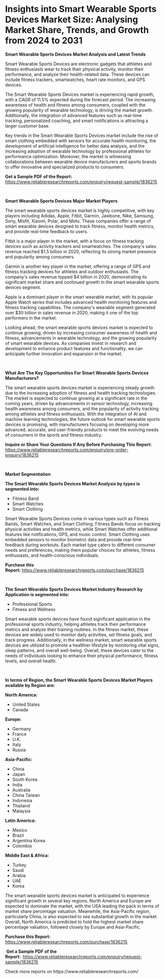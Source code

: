 <p><h1>Insights into Smart Wearable Sports Devices Market Size: Analysing Market Share, Trends, and Growth from 2024 to 2031</h1></p><p><strong>Smart Wearable Sports Devices Market Analysis and Latest Trends</strong></p>
<p><p>Smart Wearable Sports Devices are electronic gadgets that athletes and fitness enthusiasts wear to track their physical activity, monitor their performance, and analyze their health-related data. These devices can include fitness trackers, smartwatches, heart rate monitors, and GPS devices.</p><p>The Smart Wearable Sports Devices market is experiencing rapid growth, with a CAGR of 11.5% expected during the forecast period. The increasing awareness of health and fitness among consumers, coupled with the growing popularity of wearable technology, is driving the market growth. Additionally, the integration of advanced features such as real-time tracking, personalized coaching, and smart notifications is attracting a larger customer base.</p><p>Key trends in the Smart Wearable Sports Devices market include the rise of smart clothing embedded with sensors for accurate health monitoring, the development of artificial intelligence for better data analysis, and the increasing adoption of wearable technology by professional athletes for performance optimization. Moreover, the market is witnessing collaborations between wearable device manufacturers and sports brands to offer innovative and specialized products to consumers.</p></p>
<p><strong>Get a Sample PDF of the Report:&nbsp;</strong> <a href="https://www.reliableresearchreports.com/enquiry/request-sample/1836215">https://www.reliableresearchreports.com/enquiry/request-sample/1836215</a></p>
<p>&nbsp;</p>
<p><strong>Smart Wearable Sports Devices Major Market Players</strong></p>
<p><p>The smart wearable sports devices market is highly competitive, with key players including Adidas, Apple, Fitbit, Garmin, Jawbone, Nike, Samsung, Sony, Misfit, Xiaomi, Polar, and Moto. These companies offer a range of smart wearable devices designed to track fitness, monitor health metrics, and provide real-time feedback to users.</p><p>Fitbit is a major player in the market, with a focus on fitness tracking devices such as activity trackers and smartwatches. The company's sales revenue reached $1.5 billion in 2020, reflecting its strong market presence and popularity among consumers.</p><p>Garmin is another key player in the market, offering a range of GPS and fitness tracking devices for athletes and outdoor enthusiasts. The company's sales revenue topped $4 billion in 2020, demonstrating its significant market share and continued growth in the smart wearable sports devices segment.</p><p>Apple is a dominant player in the smart wearable market, with its popular Apple Watch series that includes advanced health monitoring features and fitness tracking capabilities. The company's wearable segment generated over $30 billion in sales revenue in 2020, making it one of the top performers in the market.</p><p>Looking ahead, the smart wearable sports devices market is expected to continue growing, driven by increasing consumer awareness of health and fitness, advancements in wearable technology, and the growing popularity of smart wearable devices. As companies invest in research and development to enhance product features and functionality, we can anticipate further innovation and expansion in the market.</p></p>
<p>&nbsp;</p>
<p><strong>What Are The Key Opportunities For Smart Wearable Sports Devices Manufacturers?</strong></p>
<p><p>The smart wearable sports devices market is experiencing steady growth due to the increasing adoption of fitness and health tracking technologies. The market is expected to continue growing at a significant rate in the coming years, driven by advancements in sensor technology, increasing health awareness among consumers, and the popularity of activity tracking among athletes and fitness enthusiasts. With the integration of AI and machine learning technologies, the future outlook for smart wearable sports devices is promising, with manufacturers focusing on developing more advanced, accurate, and user-friendly products to meet the evolving needs of consumers in the sports and fitness industry.</p></p>
<p><strong>Inquire or Share Your Questions If Any Before Purchasing This Report:</strong> <a href="https://www.reliableresearchreports.com/enquiry/pre-order-enquiry/1836215">https://www.reliableresearchreports.com/enquiry/pre-order-enquiry/1836215</a></p>
<p>&nbsp;</p>
<p><strong>Market Segmentation</strong></p>
<p><strong>The Smart Wearable Sports Devices Market Analysis by types is segmented into:</strong></p>
<p><ul><li>Fitness Band</li><li>Smart Watches</li><li>Smart Clothing</li></ul></p>
<p><p>Smart Wearable Sports Devices come in various types such as Fitness Bands, Smart Watches, and Smart Clothing. Fitness Bands focus on tracking physical activities and health metrics, while Smart Watches offer additional features like notifications, GPS, and music control. Smart Clothing uses embedded sensors to monitor biometric data and provide real-time feedback during workouts. Each market type caters to different consumer needs and preferences, making them popular choices for athletes, fitness enthusiasts, and health-conscious individuals.</p></p>
<p><strong>Purchase this Report:&nbsp;</strong><a href="https://www.reliableresearchreports.com/purchase/1836215">https://www.reliableresearchreports.com/purchase/1836215</a></p>
<p>&nbsp;</p>
<p><strong>The Smart Wearable Sports Devices Market Industry Research by Application is segmented into:</strong></p>
<p><ul><li>Professional Sports</li><li>Fitness and Wellness</li></ul></p>
<p><p>Smart wearable sports devices have found significant application in the professional sports industry, helping athletes track their performance metrics and analyze their training routines. In the fitness market, these devices are widely used to monitor daily activities, set fitness goals, and track progress. Additionally, in the wellness market, smart wearable sports devices are utilized to promote a healthier lifestyle by monitoring vital signs, sleep patterns, and overall well-being. Overall, these devices cater to the needs of individuals looking to enhance their physical performance, fitness levels, and overall health.</p></p>
<p>&nbsp;</p>
<p><strong>In terms of Region, the Smart Wearable Sports Devices Market Players available by Region are:</strong></p>
<p>
    <p> <strong> North America: </strong>
        <ul>
            <li>United States</li>
            <li>Canada</li>
        </ul>
        </p> 
    <p> <strong> Europe: </strong>
        <ul>
            <li>Germany</li>
            <li>France</li>
            <li>U.K.</li>
            <li>Italy</li>
            <li>Russia</li>
        </ul>
        </p> 
    <p> <strong> Asia-Pacific: </strong>
        <ul>
            <li>China</li>
            <li>Japan</li>
            <li>South Korea</li>
            <li>India</li>
            <li>Australia</li>
            <li>China Taiwan</li>
            <li>Indonesia</li>
            <li>Thailand</li>
            <li>Malaysia</li>
        </ul>
        </p> 
    <p> <strong> Latin America: </strong>
        <ul>
            <li>Mexico</li>
            <li>Brazil</li>
            <li>Argentina Korea</li>
            <li>Colombia</li>
        </ul>
        </p> 
    <p> <strong> Middle East & Africa: </strong>
        <ul>
            <li>Turkey</li>
            <li>Saudi</li>
            <li>Arabia</li>
            <li>UAE</li>
            <li>Korea</li>
        </ul>
    </p>
    </p>
<p><p>The smart wearable sports devices market is anticipated to experience significant growth in several key regions. North America and Europe are expected to dominate the market, with the USA leading the pack in terms of market share percentage valuation. Meanwhile, the Asia-Pacific region, particularly China, is also expected to see substantial growth in the market. Overall, North America is predicted to hold the highest market share percentage valuation, followed closely by Europe and Asia-Pacific.</p></p>
<p><strong>Purchase this Report: </strong><a href="https://www.reliableresearchreports.com/purchase/1836215">https://www.reliableresearchreports.com/purchase/1836215</a></p>
<p>&nbsp;<strong>Get a Sample PDF of the Report:&nbsp;&nbsp;</strong><a href="https://www.reliableresearchreports.com/enquiry/request-sample/1836215">https://www.reliableresearchreports.com/enquiry/request-sample/1836215</a></p>
<p><strong></strong></p>
<p>Check more reports on https://www.reliableresearchreports.com/</p>